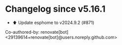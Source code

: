 # Changelog since v5.16.1
- ⬆️ Update esphome to v2024.9.2 (#871)

Co-authored-by: renovate[bot] <29139614+renovate[bot]@users.noreply.github.com> 
